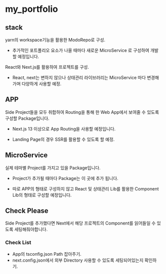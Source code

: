# my_portfolio

## stack

yarn의 workspace기능을 활용한 ModoRepo로 구성.

- 추가적인 포트폴리오 요소가 나올 때마다 새로운 MicroService
로 구성하여 개발할 예정입니다.

React와 Next.js를 활용하여 프로젝트를 구성.

- React, next는 변하지 않으나 상태관리 라이브러리는 MicroService
마다 변경해가며 다양하게 사용할 예정.

## APP
Side Project들을 모두 취합하여 Routing을 통해 한 Web App에서 보여줄 수 있도록 구성할 Package입니다. 

- Next.js 13 이상으로 App Routing을 사용할 예정입니다.

- Landing Page의 경우 SSR를 활용할 수 있도록 할 예정.

## MicroService
실제 테마별 Project를 가지고 있을 Package입니다. 

- Project가 추가될 때마다 Package는 이 곳에 추가 됩니다.

- 따로 APP의 형태로 구성하지 않고 React 및 상태관리 Lib를 활용한 Component Lib의 형태로 구성할 예정입니다.


## Check Please
Side Project를 추가했다면 Next에서 해당 프로젝트의 Component를 읽어들일 수 있도록 세팅해줘야합니다.

### Check List

- App의 tsconfig.json Path 잡아주기.
- next.config.json에서 외부 Directory 사용할 수 있도록 세팅되어있는지 확인하기.
